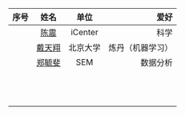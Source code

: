 | 序号  | 姓名                                                                             | 单位      | 爱好     |
|:--- |:------------------------------------------------------------------------------:|:-------:| ------:|
|     | [陈震](MD-Git/cz.md) | iCenter | 科学     |
|      |[戴天翔](https://github.com/saturn-lab/BDMI-2021S/blob/main/Logistics/MD-Git/%E6%88%B4%E5%A4%A9%E7%BF%94%20%E8%87%AA%E6%88%91%E4%BB%8B%E7%BB%8D.md)                      |    北京大学|  炼丹（机器学习） |
|      | [郑毓斐](https://github.com/Yufei-Zheng/BDMI-2021S/blob/main/Logistics/03.md) | SEM | 数据分析 |
|      |                      |         |      |
|      |                      |         |      |
|      |                      |         |      |
|      |                      |         |      |
|      |                      |         |      |
|      |                      |         |      |
|      |                      |         |      |
|      |                      |         |      |
|      |                      |         |      |
|      |                      |         |      |
|      |                      |         |      |
|      |                      |         |      |
